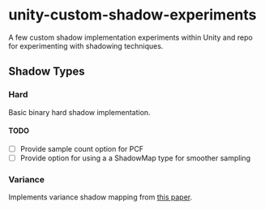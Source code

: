 # unity-custom-shadow-experiments
A few custom shadow implementation experiments within Unity and repo for experimenting with shadowing techniques.

## Shadow Types
### Hard
Basic binary hard shadow implementation.

#### TODO
- [ ] Provide sample count option for PCF
- [ ] Provide option for using a a ShadowMap type for smoother sampling

### Variance
Implements variance shadow mapping from [this paper](http://developer.download.nvidia.com/SDK/10.5/direct3d/Source/VarianceShadowMapping/Doc/VarianceShadowMapping.pdf).
